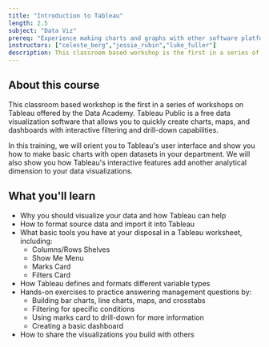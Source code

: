 ```yaml
---
title: "Introduction to Tableau"
length: 2.5
subject: "Data Viz"
prereq: "Experience making charts and graphs with other software platforms (such as Excel)"
instructors: ["celeste_berg","jessie_rubin","luke_fuller"]
description: This classroom based workshop is the first in a series of workshops on Tableau offered by the Data Academy.
---
```


## About this course
This classroom based workshop is the first in a series of workshops on Tableau offered by the Data Academy.  Tableau Public is a free data visualization software that allows you to quickly create charts, maps, and dashboards with interactive filtering and drill-down capabilities.
    
In this training, we will orient you to Tableau's user interface and show you how to make basic charts with open datasets in your department.  We will also show you how Tableau's interactive features add another analytical dimension to your data visualizations.


## What you'll learn

- Why you should visualize your data and how Tableau can help
- How to format source data and import it into Tableau
- What basic tools you have at your disposal in a Tableau worksheet, including:
	- Columns/Rows Shelves
	- Show Me Menu
	- Marks Card
	- Filters Card
- How Tableau defines and formats different variable types 
- Hands-on exercises to practice answering management questions by:
	- Building bar charts, line charts, maps, and crosstabs
	- Filtering for specific conditions
	- Using marks card to drill-down for more information 
	- Creating a basic dashboard
- How to share the visualizations you build with others



